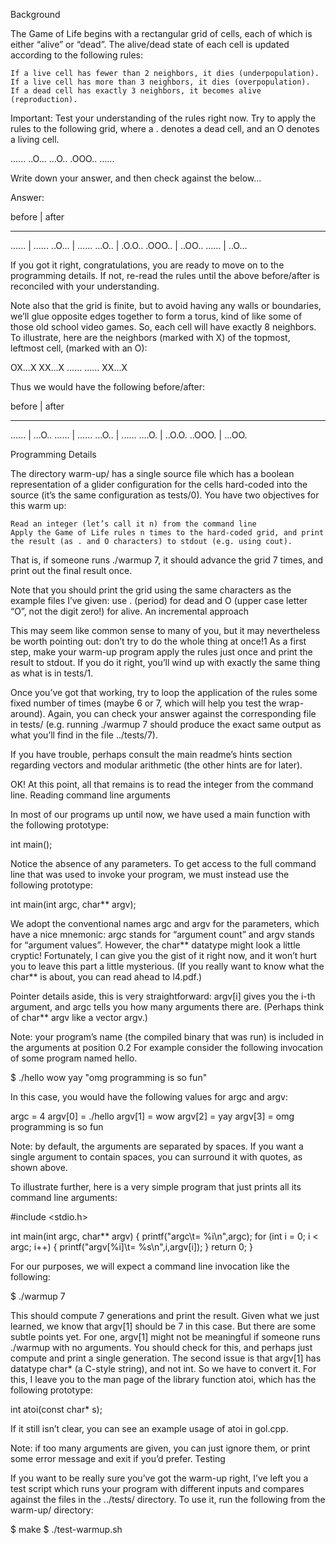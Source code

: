Background

The Game of Life begins with a rectangular grid of cells, each of which is either “alive” or “dead”. The alive/dead state of each cell is updated according to the following rules:

    If a live cell has fewer than 2 neighbors, it dies (underpopulation).
    If a live cell has more than 3 neighbors, it dies (overpopulation).
    If a dead cell has exactly 3 neighbors, it becomes alive (reproduction).

Important: Test your understanding of the rules right now. Try to apply the rules to the following grid, where a . denotes a dead cell, and an O denotes a living cell.

......
..O...
...O..
.OOO..
......

Write down your answer, and then check against the below…






Answer:

before | after
_______________
...... | ......
..O... | ......
...O.. | .O.O..
.OOO.. | ..OO..
...... | ..O...

If you got it right, congratulations, you are ready to move on to the programming details. If not, re-read the rules until the above before/after is reconciled with your understanding.

Note also that the grid is finite, but to avoid having any walls or boundaries, we’ll glue opposite edges together to form a torus, kind of like some of those old school video games. So, each cell will have exactly 8 neighbors. To illustrate, here are the neighbors (marked with X) of the topmost, leftmost cell, (marked with an O):

OX...X
XX...X
......
......
XX...X

Thus we would have the following before/after:

before | after
_______________
...... | ...O..
...... | ......
...O.. | ......
....O. | ..O.O.
..OOO. | ...OO.

Programming Details

The directory warm-up/ has a single source file which has a boolean representation of a glider configuration for the cells hard-coded into the source (it’s the same configuration as tests/0). You have two objectives for this warm up:

    Read an integer (let’s call it n) from the command line
    Apply the Game of Life rules n times to the hard-coded grid, and print the result (as . and O characters) to stdout (e.g. using cout).

That is, if someone runs ./warmup 7, it should advance the grid 7 times, and print out the final result once.

Note that you should print the grid using the same characters as the example files I’ve given: use . (period) for dead and O (upper case letter “O”, not the digit zero!) for alive.
An incremental approach

This may seem like common sense to many of you, but it may nevertheless be worth pointing out: don’t try to do the whole thing at once!1 As a first step, make your warm-up program apply the rules just once and print the result to stdout. If you do it right, you’ll wind up with exactly the same thing as what is in tests/1.

Once you’ve got that working, try to loop the application of the rules some fixed number of times (maybe 6 or 7, which will help you test the wrap-around). Again, you can check your answer against the corresponding file in tests/ (e.g. running ./warmup 7 should produce the exact same output as what you’ll find in the file ../tests/7).

If you have trouble, perhaps consult the main readme’s hints section regarding vectors and modular arithmetic (the other hints are for later).

OK! At this point, all that remains is to read the integer from the command line.
Reading command line arguments

In most of our programs up until now, we have used a main function with the following prototype:

int main();

Notice the absence of any parameters. To get access to the full command line that was used to invoke your program, we must instead use the following prototype:

int main(int argc, char** argv);

We adopt the conventional names argc and argv for the parameters, which have a nice mnemonic: argc stands for “argument count” and argv stands for “argument values”. However, the char** datatype might look a little cryptic! Fortunately, I can give you the gist of it right now, and it won’t hurt you to leave this part a little mysterious. (If you really want to know what the char** is about, you can read ahead to l4.pdf.)

Pointer details aside, this is very straightforward: argv[i] gives you the i-th argument, and argc tells you how many arguments there are. (Perhaps think of char** argv like a vector<string> argv.)

Note: your program’s name (the compiled binary that was run) is included in the arguments at position 0.2 For example consider the following invocation of some program named hello.

$ ./hello wow yay "omg programming is so fun"

In this case, you would have the following values for argc and argv:

argc    = 4
argv[0] = ./hello
argv[1] = wow
argv[2] = yay
argv[3] = omg programming is so fun

Note: by default, the arguments are separated by spaces. If you want a single argument to contain spaces, you can surround it with quotes, as shown above.

To illustrate further, here is a very simple program that just prints all its command line arguments:

#include <stdio.h>

int main(int argc, char** argv)
{
    printf("argc\t= %i\n",argc);
    for (int i = 0; i < argc; i++) {
        printf("argv[%i]\t= %s\n",i,argv[i]);
    }
    return 0;
}

For our purposes, we will expect a command line invocation like the following:

$ ./warmup 7

This should compute 7 generations and print the result. Given what we just learned, we know that argv[1] should be 7 in this case. But there are some subtle points yet. For one, argv[1] might not be meaningful if someone runs ./warmup with no arguments. You should check for this, and perhaps just compute and print a single generation. The second issue is that argv[1] has datatype char* (a C-style string), and not int. So we have to convert it. For this, I leave you to the man page of the library function atoi, which has the following prototype:

int atoi(const char* s);

If it still isn’t clear, you can see an example usage of atoi in gol.cpp.

Note: if too many arguments are given, you can just ignore them, or print some error message and exit if you’d prefer.
Testing

If you want to be really sure you’ve got the warm-up right, I’ve left you a test script which runs your program with different inputs and compares against the files in the ../tests/ directory. To use it, run the following from the warm-up/ directory:

$ make
$ ./test-warmup.sh
